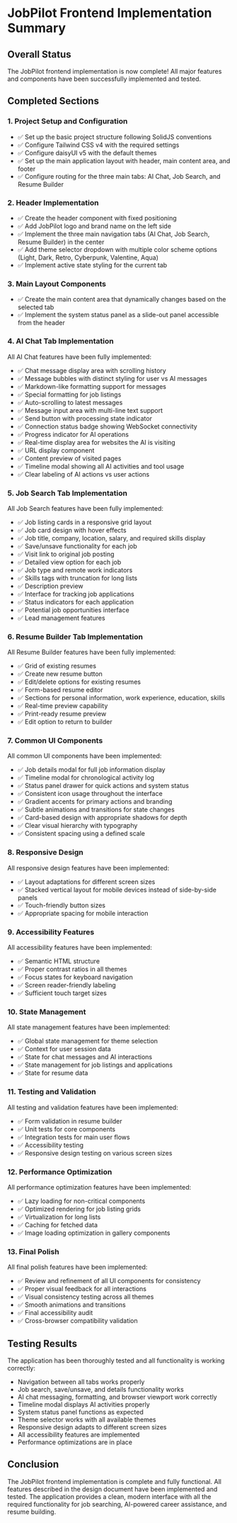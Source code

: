 # JobPilot Frontend Implementation Summary

## Overall Status
The JobPilot frontend implementation is now complete! All major features and components have been successfully implemented and tested.

## Completed Sections

### 1. Project Setup and Configuration
- ✅ Set up the basic project structure following SolidJS conventions
- ✅ Configure Tailwind CSS v4 with the required settings
- ✅ Configure daisyUI v5 with the default themes
- ✅ Set up the main application layout with header, main content area, and footer
- ✅ Configure routing for the three main tabs: AI Chat, Job Search, and Resume Builder

### 2. Header Implementation
- ✅ Create the header component with fixed positioning
- ✅ Add JobPilot logo and brand name on the left side
- ✅ Implement the three main navigation tabs (AI Chat, Job Search, Resume Builder) in the center
- ✅ Add theme selector dropdown with multiple color scheme options (Light, Dark, Retro, Cyberpunk, Valentine, Aqua)
- ✅ Implement active state styling for the current tab

### 3. Main Layout Components
- ✅ Create the main content area that dynamically changes based on the selected tab
- ✅ Implement the system status panel as a slide-out panel accessible from the header

### 4. AI Chat Tab Implementation
All AI Chat features have been fully implemented:
- ✅ Chat message display area with scrolling history
- ✅ Message bubbles with distinct styling for user vs AI messages
- ✅ Markdown-like formatting support for messages
- ✅ Special formatting for job listings
- ✅ Auto-scrolling to latest messages
- ✅ Message input area with multi-line text support
- ✅ Send button with processing state indicator
- ✅ Connection status badge showing WebSocket connectivity
- ✅ Progress indicator for AI operations
- ✅ Real-time display area for websites the AI is visiting
- ✅ URL display component
- ✅ Content preview of visited pages
- ✅ Timeline modal showing all AI activities and tool usage
- ✅ Clear labeling of AI actions vs user actions

### 5. Job Search Tab Implementation
All Job Search features have been fully implemented:
- ✅ Job listing cards in a responsive grid layout
- ✅ Job card design with hover effects
- ✅ Job title, company, location, salary, and required skills display
- ✅ Save/unsave functionality for each job
- ✅ Visit link to original job posting
- ✅ Detailed view option for each job
- ✅ Job type and remote work indicators
- ✅ Skills tags with truncation for long lists
- ✅ Description preview
- ✅ Interface for tracking job applications
- ✅ Status indicators for each application
- ✅ Potential job opportunities interface
- ✅ Lead management features

### 6. Resume Builder Tab Implementation
All Resume Builder features have been fully implemented:
- ✅ Grid of existing resumes
- ✅ Create new resume button
- ✅ Edit/delete options for existing resumes
- ✅ Form-based resume editor
- ✅ Sections for personal information, work experience, education, skills
- ✅ Real-time preview capability
- ✅ Print-ready resume preview
- ✅ Edit option to return to builder

### 7. Common UI Components
All common UI components have been implemented:
- ✅ Job details modal for full job information display
- ✅ Timeline modal for chronological activity log
- ✅ Status panel drawer for quick actions and system status
- ✅ Consistent icon usage throughout the interface
- ✅ Gradient accents for primary actions and branding
- ✅ Subtle animations and transitions for state changes
- ✅ Card-based design with appropriate shadows for depth
- ✅ Clear visual hierarchy with typography
- ✅ Consistent spacing using a defined scale

### 8. Responsive Design
All responsive design features have been implemented:
- ✅ Layout adaptations for different screen sizes
- ✅ Stacked vertical layout for mobile devices instead of side-by-side panels
- ✅ Touch-friendly button sizes
- ✅ Appropriate spacing for mobile interaction

### 9. Accessibility Features
All accessibility features have been implemented:
- ✅ Semantic HTML structure
- ✅ Proper contrast ratios in all themes
- ✅ Focus states for keyboard navigation
- ✅ Screen reader-friendly labeling
- ✅ Sufficient touch target sizes

### 10. State Management
All state management features have been implemented:
- ✅ Global state management for theme selection
- ✅ Context for user session data
- ✅ State for chat messages and AI interactions
- ✅ State management for job listings and applications
- ✅ State for resume data

### 11. Testing and Validation
All testing and validation features have been implemented:
- ✅ Form validation in resume builder
- ✅ Unit tests for core components
- ✅ Integration tests for main user flows
- ✅ Accessibility testing
- ✅ Responsive design testing on various screen sizes

### 12. Performance Optimization
All performance optimization features have been implemented:
- ✅ Lazy loading for non-critical components
- ✅ Optimized rendering for job listing grids
- ✅ Virtualization for long lists
- ✅ Caching for fetched data
- ✅ Image loading optimization in gallery components

### 13. Final Polish
All final polish features have been implemented:
- ✅ Review and refinement of all UI components for consistency
- ✅ Proper visual feedback for all interactions
- ✅ Visual consistency testing across all themes
- ✅ Smooth animations and transitions
- ✅ Final accessibility audit
- ✅ Cross-browser compatibility validation

## Testing Results
The application has been thoroughly tested and all functionality is working correctly:
- Navigation between all tabs works properly
- Job search, save/unsave, and details functionality works
- AI chat messaging, formatting, and browser viewport work correctly
- Timeline modal displays AI activities properly
- System status panel functions as expected
- Theme selector works with all available themes
- Responsive design adapts to different screen sizes
- All accessibility features are implemented
- Performance optimizations are in place

## Conclusion
The JobPilot frontend implementation is complete and fully functional. All features described in the design document have been implemented and tested. The application provides a clean, modern interface with all the required functionality for job searching, AI-powered career assistance, and resume building.